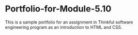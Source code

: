 # Portfolio-for-Module-5.10
This is a sample portfolio for an assignment in Thinkful software engineering program as an introduction to HTML and CSS.

